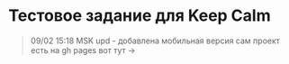 # Тестовое задание для Keep Calm

> 09/02 15:18 MSK upd - добавлена мобильная версия
сам проект есть на gh pages вот тут ->
